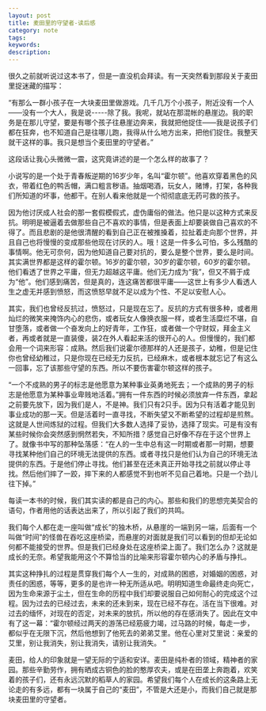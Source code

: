 ```yaml
---
layout: post
title: 麦田里的守望者-读后感
category: note
tags: 
keywords: 
description: 
---
```


很久之前就听说过这本书了，但是一直没机会拜读。有一天突然看到那段关于麦田里捉迷藏的描写：

“有那么一群小孩子在一大块麦田里做游戏。几千几万个小孩子，附近没有一个人——没有一个大人，我是说-----除了我。我呢，就站在那混帐的悬崖边。我的职务是在那儿守望，要是有哪个孩子往悬崖边奔来，我就把他捉住——我是说孩子们都在狂奔，也不知道自己是往哪儿跑，我得从什么地方出来，把他们捉住。我整天就干这样的事。我只是想当个麦田里的守望者。”

这段话让我心头微微一震，这究竟讲述的是一个怎么样的故事了？

小说写的是一个处于青春叛逆期的16岁少年，名叫“霍尔顿”。他喜欢穿着黑色的风衣，带着红色的鸭舌帽，满口粗言秽语。抽烟喝酒，玩女人，赌博，打架，各种我们所知道的坏事，他都干。在别人看来他就是一个彻彻底底无药可救的孩子。

因为他讨厌成人社会的那一套假模假式，虚伪庸俗的做法。他只是以这种方式来反抗。明明是被逼着去做那些自己不喜欢的事情，但是表面上却要装做自己喜欢的不得了。而且悲剧的是他很清醒的看到自己正在被推搡着，拉扯着走向那个世界，并且自己也将慢慢的变成那些他现在讨厌的人。哦！这是一件多么可怕，多么残酷的事情啊。他无可奈何，因为他知道自己要对抗的，要么是整个世界，要么是时间。其实满世界都是这样的霍尔顿。16岁的霍尔顿，30岁的霍尔顿，60岁的霍尔顿。他们看透了世界之平庸，但无力超越这平庸。他们无力成为“我”，但又不屑于成为“他”。他们感到痛苦，但是真的，连这痛苦都很平庸——这世上有多少人看透人生之虚无并感到愤怒，而这愤怒早就不足以成为个性、不足以安慰人心。 
 
其实，我们也曾经反抗过，愤怒过，只是现在忘了。反抗的方式有很多种，或者用灿烂的微笑来掩饰内心的悲伤，或者玩女人像换衣服一样，或者生活糜烂不堪，自甘堕落，或者做一个奋发向上的好青年，工作狂，或者做一个守财奴，拜金主义者，再或者就是一直装傻，装2在外人看起来活的很开心的人。但慢慢的，我们都会用一个词来形容：成熟。然后我们说霍尔德那样的人还是孩子，幼稚，但是记住你也曾经幼稚过，只是你现在已经无力反抗，已经麻木，或者根本就忘记了有这么一回事，忘了该那些守望的东西。所以不要伤害霍尔顿这样的孩子。

 “一个不成熟的男子的标志是他愿意为某种事业英勇地死去；一个成熟的男子的标志是他愿意为某种事业卑贱地活着。”拥有一件东西的时候必须放弃一件东西，拿起之前要先放下，因为我们是人，不是神。我们只有2只手。因为只有活着才能见到事业成功的那一天。但是活着时一直寻找，不断失望又不断希望的过程却是煎熬。这就是人世间炼狱的过程。但我们大多数人选择了妥协，选择了现实。可是有没有某些时候你会突然感到惘然若失，不知所措？感觉自己好像不存在于这个世界上了。就像书中写的那种坠落感：“在人的一生中总有这一时期或者那一时期，想要寻找某种他们自己的环境无法提供的东西。或者寻找只是他们认为自己的环境无法提供的东西。于是他们停止寻找。他们甚至在还未真正开始寻找之前就以停止寻找。然后他们摔了一跤，摔下来的人都感觉不到也听不见自己着地。只是一个劲儿往下掉。”

每读一本书的时候，我们其实读的都是自己的内心。那些和我们的思想完美契合的语句，作者用他的话表达出来了，所以引起了我们的共鸣。

我们每个人都在走一座叫做“成长”的独木桥，从悬崖的一端到另一端，后面有一个叫做“时间”的怪兽在吞吃这座桥梁，而悬崖的对面就是我们可以看到的但却无论如何都不能接受的世界。但是我们已经身处在这座桥梁上面了。我们怎么办？这就是成长的无奈。希望我能用这个不算恰当的比喻来形容霍尔顿内心的矛盾与挣扎。

其实这种挣扎的过程是贯穿我们每个人一生的，对成熟的困惑，对婚姻的困惑，对责任的困惑，等等，更多的是也许一种无所适从吧。明明知道生命最终走向死亡，因为生命来源于尘土，但在生命的历程中我们却要说服自己如何耐心的完成这个过程。因为过去的已经过去，未来的还未到来，现在已经不存在。活在当下很难。对过去的缅怀，对现在的否定，对未来的放抗，所以他的存在感消失了。因此在文中有了这一幕：“霍尔顿经过两天的游荡已经筋疲力竭，过马路的时候，每走一步，都似乎在无限下沉，然后他想到了他死去的弟弟艾里。他在心里对艾里说：亲爱的艾里，别让我消失，别让我消失，请别让我消失。 “

麦田，给人的印象就是一望无际的宁适和安详。麦田是纯朴者的领域，精神者的家园。那些辛勤劳作，拥有晒成古铜色的脸的憨厚农夫，或是在田垄上奔跑着，欢笑着的孩子们，还有永远沉默的稻草人的家园。希望我们每个人在成长的这条路上无论走的有多远，都有一块属于自己的“麦田”，不管是大还是小，而我们自己就是那块麦田里的守望者。

